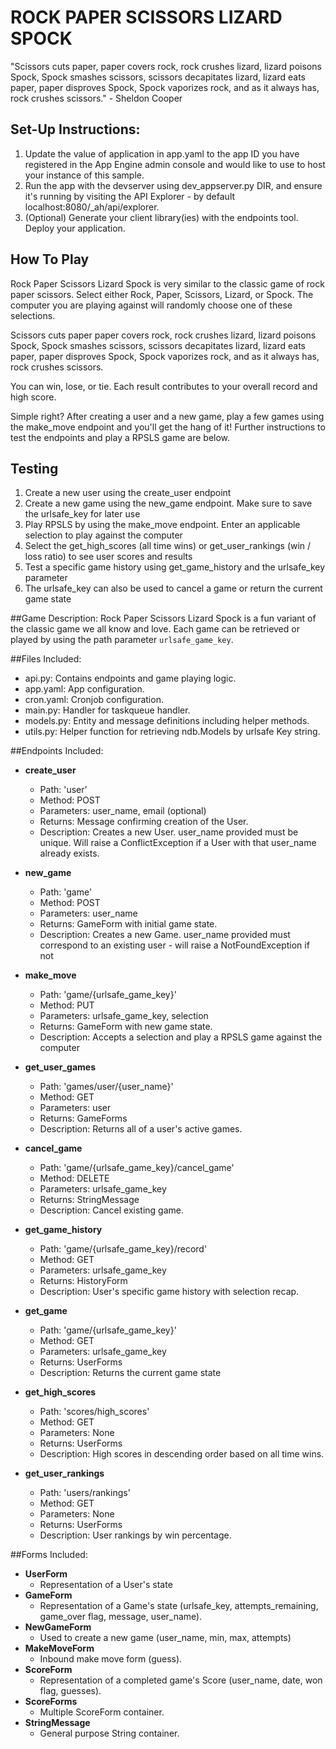 # ROCK PAPER SCISSORS LIZARD SPOCK

"Scissors cuts paper, paper covers rock, rock crushes lizard, lizard poisons Spock, Spock smashes scissors,
scissors decapitates lizard, lizard eats paper, paper disproves Spock, Spock vaporizes rock, and as it always has,
rock crushes scissors."      - Sheldon Cooper


## Set-Up Instructions:
1.  Update the value of application in app.yaml to the app ID you have registered
 in the App Engine admin console and would like to use to host your instance of this sample.
2.  Run the app with the devserver using dev_appserver.py DIR, and ensure it's
 running by visiting the API Explorer - by default localhost:8080/_ah/api/explorer.
3.  (Optional) Generate your client library(ies) with the endpoints tool.
 Deploy your application.

## How To Play

Rock Paper Scissors Lizard Spock is very similar to the classic game of rock paper scissors. Select either Rock, Paper,
Scissors, Lizard, or Spock. The computer you are playing against will randomly choose one of these selections.

Scissors cuts paper
paper covers rock,
rock crushes lizard,
lizard poisons Spock,
Spock smashes scissors,
scissors decapitates lizard,
lizard eats paper,
paper disproves Spock,
Spock vaporizes rock,
and as it always has,
rock crushes scissors.

You can win, lose, or tie. Each result contributes to your overall record and high score.

Simple right? After creating a user and a new game, play a few games using the make_move endpoint and you'll get the
hang of it! Further instructions to test the endpoints and play a RPSLS game are below.

## Testing

1. Create a new user using the create_user endpoint
2. Create a new game using the new_game endpoint. Make sure to save the urlsafe_key for later use
3. Play RPSLS by using the make_move endpoint. Enter an applicable selection to play against the computer
4. Select the get_high_scores (all time wins) or get_user_rankings (win / loss ratio) to see user scores and results
5. Test a specific game history using get_game_history and the urlsafe_key parameter
6. The urlsafe_key can also be used to cancel a game or return the current game state

 
##Game Description:
Rock Paper Scissors Lizard Spock is a fun variant of the classic game we all know and love.
Each game can be retrieved or played by using the path parameter
`urlsafe_game_key`.

##Files Included:
 - api.py: Contains endpoints and game playing logic.
 - app.yaml: App configuration.
 - cron.yaml: Cronjob configuration.
 - main.py: Handler for taskqueue handler.
 - models.py: Entity and message definitions including helper methods.
 - utils.py: Helper function for retrieving ndb.Models by urlsafe Key string.

##Endpoints Included:
 - **create_user**
    - Path: 'user'
    - Method: POST
    - Parameters: user_name, email (optional)
    - Returns: Message confirming creation of the User.
    - Description: Creates a new User. user_name provided must be unique. Will 
    raise a ConflictException if a User with that user_name already exists.
    
 - **new_game**
    - Path: 'game'
    - Method: POST
    - Parameters: user_name
    - Returns: GameForm with initial game state.
    - Description: Creates a new Game. user_name provided must correspond to an
    existing user - will raise a NotFoundException if not

 - **make_move**
    - Path: 'game/{urlsafe_game_key}'
    - Method: PUT
    - Parameters: urlsafe_game_key, selection
    - Returns: GameForm with new game state.
    - Description: Accepts a selection and play a RPSLS game against the computer
    
 - **get_user_games**
    - Path: 'games/user/{user_name}'
    - Method: GET
    - Parameters: user
    - Returns: GameForms
    - Description: Returns all of a user's active games.
    
 - **cancel_game**
    - Path: 'game/{urlsafe_game_key}/cancel_game'
    - Method: DELETE
    - Parameters: urlsafe_game_key
    - Returns: StringMessage
    - Description: Cancel existing game.

 - **get_game_history**
    - Path: 'game/{urlsafe_game_key}/record'
    - Method: GET
    - Parameters: urlsafe_game_key
    - Returns: HistoryForm
    - Description: User's specific game history with selection recap.

 - **get_game**
    - Path: 'game/{urlsafe_game_key}'
    - Method: GET
    - Parameters: urlsafe_game_key
    - Returns: UserForms
    - Description: Returns the current game state

 - **get_high_scores**
    - Path: 'scores/high_scores'
    - Method: GET
    - Parameters: None
    - Returns: UserForms
    - Description: High scores in descending order based on all time wins.

 - **get_user_rankings**
    - Path: 'users/rankings'
    - Method: GET
    - Parameters: None
    - Returns: UserForms
    - Description: User rankings by win percentage.


##Forms Included:
 - **UserForm**
    - Representation of a User's state
 - **GameForm**
    - Representation of a Game's state (urlsafe_key, attempts_remaining,
    game_over flag, message, user_name).
 - **NewGameForm**
    - Used to create a new game (user_name, min, max, attempts)
 - **MakeMoveForm**
    - Inbound make move form (guess).
 - **ScoreForm**
    - Representation of a completed game's Score (user_name, date, won flag,
    guesses).
 - **ScoreForms**
    - Multiple ScoreForm container.
 - **StringMessage**
    - General purpose String container.
